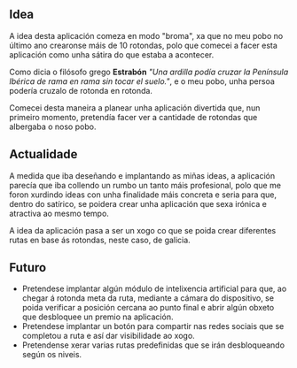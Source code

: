 ## Idea
A idea desta aplicación comeza en modo "broma", xa que no meu pobo no último ano crearonse máis de 10 rotondas, polo que comecei a facer esta aplicación como unha sátira do que estaba a acontecer.

Como dicia o filósofo grego **Estrabón** *"Una ardilla podía cruzar la Península Ibérica de rama en rama sin tocar el suelo."*, e o meu pobo, unha persoa podería cruzalo de rotonda en rotonda.

Comecei desta maneira a planear unha aplicación divertida que, nun primeiro momento, pretendía facer ver a cantidade de rotondas que albergaba o noso pobo.

## Actualidade
A medida que iba deseñando e implantando as miñas ideas, a aplicación parecía que iba collendo un rumbo un tanto máis profesional, polo que me foron xurdindo ideas con unha finalidade máis concreta e seria para que, dentro do satírico, se poidera crear unha aplicación que sexa irónica e atractiva ao mesmo tempo.

A idea da aplicación pasa a ser un xogo co que se poida crear diferentes rutas en base ás rotondas, neste caso, de galicia.

## Futuro
* Pretendese implantar algún módulo de intelixencia artificial para que, ao chegar á rotonda meta da ruta, mediante a cámara do dispositivo, se poida verificar a posición cercana ao punto final e abrir algún obxeto que desbloquee un premio na aplicación.
* Pretendese implantar un botón para compartir nas redes sociais que se completou a ruta e así dar visibilidade ao xogo.
* Pretendense xerar varias rutas predefinidas que se irán desbloqueando según os niveis.
